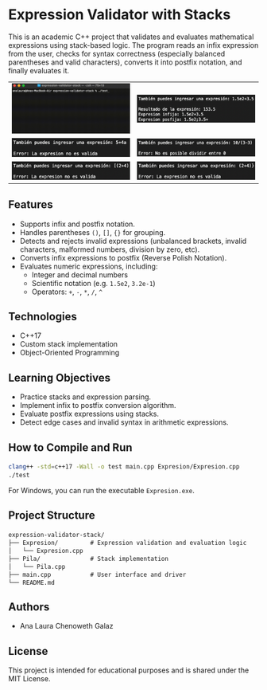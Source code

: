 # Expression Validator with Stacks

This is an academic C++ project that validates and evaluates mathematical expressions using stack-based logic. The program reads an infix expression from the user, checks for syntax correctness (especially balanced parentheses and valid characters), converts it into postfix notation, and finally evaluates it.

<table>
  <tr>
    <td><img src="img/example-use.gif" alt="Example of use" width="400"></td>
    <td><img src="img/scientific-notation.png" alt="Case: Scientific notation" width="400"></td> 
  </tr>
  <tr>
    <td><img src="img/caracter.png" alt="Case: Invalid caracter" width="400"></td>
    <td><img src="img/div0.png" alt="Case: Division 0" width="400"></td> 
  </tr>
  <tr>
    <td><img src="img/left.png" alt="Case: Missing left" width="400"></td>
    <td><img src="img/right.png" alt="Case: Missing right" width="400"></td> 
  </tr>
</table>

## Features

- Supports infix and postfix notation.
- Handles parentheses `()`, `[]`, `{}` for grouping.
- Detects and rejects invalid expressions (unbalanced brackets, invalid characters, malformed numbers, division by zero, etc).
- Converts infix expressions to postfix (Reverse Polish Notation).
- Evaluates numeric expressions, including:
  - Integer and decimal numbers
  - Scientific notation (e.g. `1.5e2`, `3.2e-1`)
  - Operators: `+`, `-`, `*`, `/`, `^`

## Technologies

- C++17
- Custom stack implementation
- Object-Oriented Programming

## Learning Objectives

- Practice stacks and expression parsing.
- Implement infix to postfix conversion algorithm.
- Evaluate postfix expressions using stacks.
- Detect edge cases and invalid syntax in arithmetic expressions.

## How to Compile and Run

```bash
clang++ -std=c++17 -Wall -o test main.cpp Expresion/Expresion.cpp 
./test
```
For Windows, you can run the executable `Expresion.exe`.

## Project Structure

```
expression-validator-stack/
├── Expresion/         # Expression validation and evaluation logic
│   └── Expresion.cpp
├── Pila/              # Stack implementation
│   └── Pila.cpp
├── main.cpp           # User interface and driver
└── README.md
```

## Authors

- Ana Laura Chenoweth Galaz

## License

This project is intended for educational purposes and is shared under the MIT License.

